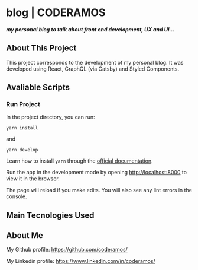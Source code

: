 # blog | CODERAMOS

##### my personal blog to talk about front end development, UX and UI...

## About This Project

This project corresponds to the development of my personal blog. It was developed using React, GraphQL (via Gatsby) and Styled Components.

## Avaliable Scripts

### Run Project

In the project directory, you can run:

```
yarn install
```

and

```
yarn develop
```

Learn how to install `yarn` through the [official documentation](https://yarnpkg.com/pt-BR/docs/install).

Run the app in the development mode by opening [http://localhost:8000](http://localhost:8000) to view it in the browser.

The page will reload if you make edits. You will also see any lint errors in the console.

## Main Tecnologies Used

<!-- #### [gatsby]()

#### [styled-components](https://styled-components.com/)
 -->

## About Me

My Github profile: https://github.com/coderamos/

My Linkedin profile: https://www.linkedin.com/in/coderamos/
